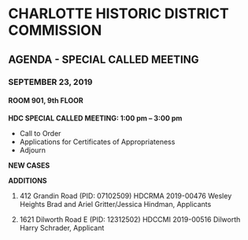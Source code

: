 # CHARLOTTE HISTORIC DISTRICT COMMISSION 

## AGENDA - SPECIAL CALLED MEETING 

### SEPTEMBER 23, 2019 

#### ROOM 901, 9th FLOOR 

**HDC SPECIAL CALLED MEETING: 1:00 pm – 3:00 pm** 

- Call to Order 
- Applications for Certificates of Appropriateness 
- Adjourn 

**NEW CASES** 

**ADDITIONS** 

1. 412 Grandin Road (PID: 07102509) 
   HDCRMA 2019-00476 
   Wesley Heights 
   Brad and Ariel Gritter/Jessica Hindman, Applicants 

2. 1621 Dilworth Road E (PID: 12312502) 
   HDCCMI 2019-00516 
   Dilworth 
   Harry Schrader, Applicant
